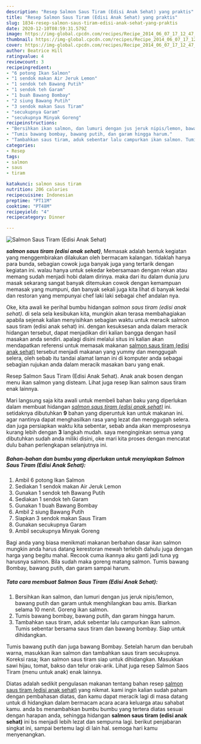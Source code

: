 ```yaml
---
description: "Resep Salmon Saus Tiram (Edisi Anak Sehat) yang praktis"
title: "Resep Salmon Saus Tiram (Edisi Anak Sehat) yang praktis"
slug: 1834-resep-salmon-saus-tiram-edisi-anak-sehat-yang-praktis
date: 2020-12-10T08:59:31.579Z
image: https://img-global.cpcdn.com/recipes/Recipe_2014_06_07_17_12_47_518_9cd927_original_20131128_084957/751x532cq70/salmon-saus-tiram-edisi-anak-sehat-foto-resep-utama.jpg
thumbnail: https://img-global.cpcdn.com/recipes/Recipe_2014_06_07_17_12_47_518_9cd927_original_20131128_084957/751x532cq70/salmon-saus-tiram-edisi-anak-sehat-foto-resep-utama.jpg
cover: https://img-global.cpcdn.com/recipes/Recipe_2014_06_07_17_12_47_518_9cd927_original_20131128_084957/751x532cq70/salmon-saus-tiram-edisi-anak-sehat-foto-resep-utama.jpg
author: Beatrice Hill
ratingvalue: 4
reviewcount: 3
recipeingredient:
- "6 potong Ikan Salmon"
- "1 sendok makan Air Jeruk Lemon"
- "1 sendok teh Bawang Putih"
- "1 sendok teh Garam"
- "1 buah Bawang Bombay"
- "2 siung Bawang Putih"
- "3 sendok makan Saus Tiram"
- "secukupnya Garam"
- "secukupnya Minyak Goreng"
recipeinstructions:
- "Bersihkan ikan salmon, dan lumuri dengan jus jeruk nipis/lemon, bawang putih dan garam untuk menghilangkan bau amis. Biarkan selama 10 menit. Goreng ikan salmon."
- "Tumis bawang bombay, bawang putih, dan garam hingga harum."
- "Tambahkan saus tiram, aduk sebentar lalu campurkan ikan salmon. Tumis sebentar bersama saus tiram dan bawang bombay. Siap untuk dihidangkan."
categories:
- Resep
tags:
- salmon
- saus
- tiram

katakunci: salmon saus tiram 
nutrition: 206 calories
recipecuisine: Indonesian
preptime: "PT11M"
cooktime: "PT48M"
recipeyield: "4"
recipecategory: Dinner

---
```



![Salmon Saus Tiram (Edisi Anak Sehat)](https://img-global.cpcdn.com/recipes/Recipe_2014_06_07_17_12_47_518_9cd927_original_20131128_084957/751x532cq70/salmon-saus-tiram-edisi-anak-sehat-foto-resep-utama.jpg)

<b><i>salmon saus tiram (edisi anak sehat)</i></b>, Memasak adalah bentuk kegiatan yang menggembirakan dilakukan oleh bermacam kalangan. tidaklah hanya para bunda, sebagian cowok juga banyak juga yang tertarik dengan kegiatan ini. walau hanya untuk sekedar kebersamaan dengan rekan atau memang sudah menjadi hobi dalam dirinya. maka dari itu dalam dunia juru masak sekarang sangat banyak ditemukan cowok dengan kemampuan memasak yang mumpuni, dan banyak sekali juga kita lihat di banyak kedai dan restoran yang mempunyai chef laki laki sebagai chef andalan nya.

Oke, kita awali ke perihal bumbu hidangan <i>salmon saus tiram (edisi anak sehat)</i>. di sela sela kesibukan kita, mungkin akan terasa membahagiakan apabila sejenak kalian menyisihkan sebagian waktu untuk meracik salmon saus tiram (edisi anak sehat) ini. dengan kesuksesan anda dalam meracik hidangan tersebut, dapat menjadikan diri kalian bangga dengan hasil masakan anda sendiri. apalagi disini melalui situs ini kalian akan mendapatkan referensi untuk memasak makanan <u>salmon saus tiram (edisi anak sehat)</u> tersebut menjadi makanan yang yummy dan menggugah selera, oleh sebab itu tandai alamat laman ini di komputer anda sebagai sebagian rujukan anda dalam meracik masakan baru yang enak.

Resep Salmon Saus Tiram (Edisi Anak Sehat). Anak anak bosen dengan menu ikan salmon yang disteam. Lihat juga resep Ikan salmon saus tiram enak lainnya.


Mari langsung saja kita awali untuk membeli bahan baku yang diperlukan dalam membuat hidangan <u><i>salmon saus tiram (edisi anak sehat)</i></u> ini. setidaknya dibutuhkan <b>9</b> bahan yang diperuntuk kan untuk makanan ini. agar nantinya dapat menghasilkan rasa yang lezat dan menggugah selera. dan juga persiapkan waktu kita sebentar, sebab anda akan memprosesnya kurang lebih dengan <b>3</b> langkah mudah. saya menginginkan semua yang dibutuhkan sudah anda miliki disini, oke mari kita proses dengan mencatat dulu bahan perlengkapan selanjutnya ini.

<!--inarticleads1-->

##### Bahan-bahan dan bumbu yang diperlukan untuk menyiapkan Salmon Saus Tiram (Edisi Anak Sehat):

1. Ambil 6 potong Ikan Salmon
1. Sediakan 1 sendok makan Air Jeruk Lemon
1. Gunakan 1 sendok teh Bawang Putih
1. Sediakan 1 sendok teh Garam
1. Gunakan 1 buah Bawang Bombay
1. Ambil 2 siung Bawang Putih
1. Siapkan 3 sendok makan Saus Tiram
1. Gunakan secukupnya Garam
1. Ambil secukupnya Minyak Goreng


Bagi anda yang biasa menikmati makanan berbahan dasar ikan salmon mungkin anda harus datang kerestoran mewah terlebih dahulu juga dengan harga yang begitu mahal. Recook cuma ikannya aku ganti jadi tuna yg harusnya salmon. Bila sudah maka goreng matang salmon. Tumis bawang Bombay, bawang putih, dan garam sampai harum. 

<!--inarticleads2-->

##### Tata cara membuat Salmon Saus Tiram (Edisi Anak Sehat):

1. Bersihkan ikan salmon, dan lumuri dengan jus jeruk nipis/lemon, bawang putih dan garam untuk menghilangkan bau amis. Biarkan selama 10 menit. Goreng ikan salmon.
1. Tumis bawang bombay, bawang putih, dan garam hingga harum.
1. Tambahkan saus tiram, aduk sebentar lalu campurkan ikan salmon. Tumis sebentar bersama saus tiram dan bawang bombay. Siap untuk dihidangkan.


Tumis bawang putih dan juga bawang Bombay. Setelah harum dan berubah warna, masukkan ikan salmon dan tambahkan saus tiram secukupnya. Koreksi rasa; Ikan salmon saus tiram siap untuk dihidangkan. Masukkan sawi hijau, tomat, bakso dan telur orak-arik. Lihat juga resep Salmon Saos Tiram (menu untuk anak) enak lainnya. 

Diatas adalah sedikit pengulasan makanan tentang bahan resep <u>salmon saus tiram (edisi anak sehat)</u> yang nikmat. kami ingin kalian sudah paham dengan pembahasan diatas, dan kamu dapat meracik lagi di masa datang untuk di hidangkan dalam bermacam acara acara keluarga atau sahabat kamu. anda bs menambahkan bumbu bumbu yang tertera diatas sesuai dengan harapan anda, sehingga hidangan <b>salmon saus tiram (edisi anak sehat)</b> ini bs menjadi lebih lezat dan sempurna lagi. berikut penjabaran singkat ini, sampai bertemu lagi di lain hal. semoga hari kamu menyenangkan.
